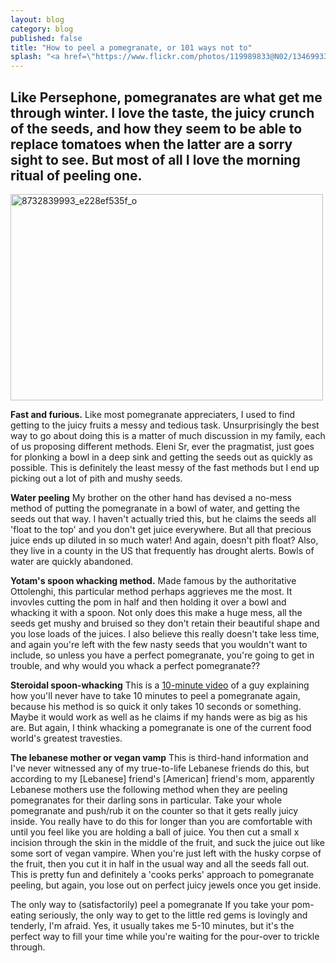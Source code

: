 ```yaml
---
layout: blog
category: blog
published: false
title: "How to peel a pomegranate, or 101 ways not to"
splash: "<a href=\"https://www.flickr.com/photos/119989833@N02/13469933974\" title=\"8732839993_e228ef535f_o by Eleni harlan, on Flickr\"><img src=\"https://farm8.staticflickr.com/7050/13469933974_6dbd412cd1.jpg\" width=\"500\" height=\"330\" alt=\"8732839993_e228ef535f_o\"></a>"
---
```


## Like Persephone, pomegranates are what get me through winter. I love the taste, the juicy crunch of the seeds, and how they seem to be able to replace tomatoes when the latter are a sorry sight to see. But most of all I love the morning ritual of peeling one. 

<a href="https://www.flickr.com/photos/119989833@N02/13469933974" title="8732839993_e228ef535f_o by Eleni harlan, on Flickr"><img src="https://farm8.staticflickr.com/7050/13469933974_6dbd412cd1.jpg" width="500" height="330" alt="8732839993_e228ef535f_o"></a>


**Fast and furious.**
Like most pomegranate appreciaters, I used to find getting to the juicy fruits a messy and tedious task. Unsurprisingly the best way to go about doing this is a matter of much discussion in my family, each of us proposing different methods.
Eleni Sr, ever the pragmatist, just goes for plonking a bowl in a deep sink and getting the seeds out as quickly as possible. This is definitely the least messy of the fast methods but I end up picking out a lot of pith and mushy seeds.

**Water peeling**
My brother on the other hand has devised a no-mess method of putting the pomegranate in a bowl of water, and getting the seeds out that way. I haven't actually tried this, but he claims the seeds all 'float to the top' and you don't get juice everywhere. But all that precious juice ends up diluted in so much water! And again, doesn't pith float? Also, they live in a county in the US that frequently has drought alerts. Bowls of water are quickly abandoned.

**Yotam's spoon whacking method.**
Made famous by the authoritative Ottolenghi, this particular method perhaps aggrieves me the most. It invovles cutting the pom in half and then holding it over a bowl and whacking it with a spoon. Not only does this make a huge mess, all the seeds get mushy and bruised so they don't retain their beautiful shape and you lose loads of the juices. I also believe this really doesn't take less time, and again you're left with the few nasty seeds that you wouldn't want to include, so unless you have a perfect pomegranate, you're going to get in trouble, and why would you whack a perfect pomegranate??

**Steroidal spoon-whacking**
This is a [10-minute video](http://lifehacker.com/5895852/deseed-a-pomegranate-in-10-seconds-using-a-wooden-spoon) of a guy explaining how you'll never have to take 10 minutes to peel a pomegranate again, because his method is so quick it only takes 10 seconds or something. Maybe it would work as well as he claims if my hands were as big as his are. But again, I think whacking a pomegranate is one of the current food world's greatest travesties. 

**The lebanese mother or vegan vamp**
This is third-hand information and I've never witnessed any of my true-to-life Lebanese friends do this, but according to my [Lebanese] friend's [American] friend's mom, apparently Lebanese mothers use the following method when they are peeling pomegranates for their darling sons in particular. Take your whole pomegranate and push/rub it on the counter so that it gets really juicy inside. You really have to do this for longer than you are comfortable with until you feel like you are holding a ball of juice. You then cut a small x incision through the skin in the middle of the fruit, and suck the juice out like some sort of vegan vampire. When you're just left with the husky corpse of the fruit, then you cut it in half in the usual way and all the seeds fall out. This is pretty fun and definitely a 'cooks perks' approach to pomegranate peeling, but again, you lose out on perfect juicy jewels once you get inside.

The only way to (satisfactorily) peel a pomegranate
If you take your pom-eating seriously, the only way to get to the little red gems is lovingly and tenderly, I'm afraid. Yes, it usually takes me 5-10 minutes, but it's the perfect way to fill your time while you're waiting for the pour-over to trickle through. 
